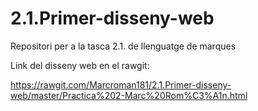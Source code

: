# 2.1.Primer-disseny-web
Repositori per a la tasca 2.1. de llenguatge de marques

Link del disseny web en el rawgit:

https://rawgit.com/Marcroman181/2.1.Primer-disseny-web/master/Practica%202-Marc%20Rom%C3%A1n.html
